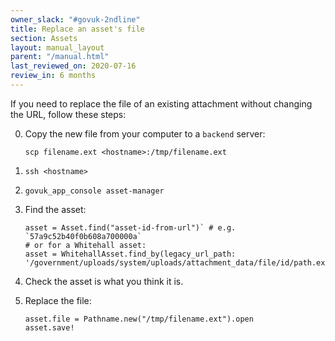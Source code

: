 ```yaml
---
owner_slack: "#govuk-2ndline"
title: Replace an asset's file
section: Assets
layout: manual_layout
parent: "/manual.html"
last_reviewed_on: 2020-07-16
review_in: 6 months
---
```


If you need to replace the file of an existing attachment without
changing the URL, follow these steps:


0. Copy the new file from your computer to a `backend` server:

    ```
    scp filename.ext <hostname>:/tmp/filename.ext
    ```

0. `ssh <hostname>`

0. `govuk_app_console asset-manager`

0. Find the asset:

    ```
    asset = Asset.find("asset-id-from-url")` # e.g. `57a9c52b40f0b608a700000a`
    # or for a Whitehall asset:
    asset = WhitehallAsset.find_by(legacy_url_path: '/government/uploads/system/uploads/attachment_data/file/id/path.ext')`
    ````

0. Check the asset is what you think it is.

0. Replace the file:

    ```
    asset.file = Pathname.new("/tmp/filename.ext").open
    asset.save!
    ```

